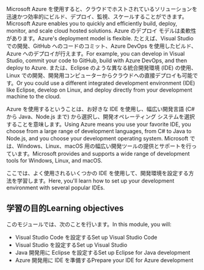 <span data-ttu-id="94a35-101">Microsoft Azure を使用すると、クラウドでホストされているソリューションを迅速かつ効率的にビルド、デプロイ、監視、スケールすることができます。</span><span class="sxs-lookup"><span data-stu-id="94a35-101">Microsoft Azure enables you to quickly and efficiently build, deploy, monitor, and scale cloud hosted solutions.</span></span> <span data-ttu-id="94a35-102">Azure のデプロイ モデルは柔軟性があります。</span><span class="sxs-lookup"><span data-stu-id="94a35-102">Azure's deployment model is flexible.</span></span> <span data-ttu-id="94a35-103">たとえば、Visual Studio での開発、GitHub へのコードのコミット、Azure DevOps を使用したビルド、Azure へのデプロイが行えます。</span><span class="sxs-lookup"><span data-stu-id="94a35-103">For example, you can develop in Visual Studio, commit your code to GitHub, build with Azure DevOps, and then deploy to Azure.</span></span> <span data-ttu-id="94a35-104">または、Eclipse のような異なる統合開発環境 (IDE) の使用、Linux での開発、開発用コンピューターからクラウドへの直接デプロイも可能です。</span><span class="sxs-lookup"><span data-stu-id="94a35-104">Or you could use a different integrated development environment (IDE) like Eclipse, develop on Linux, and deploy directly from your development machine to the cloud.</span></span>

<span data-ttu-id="94a35-105">Azure を使用するということは、お好きな IDE を使用し、幅広い開発言語 (C# から Java、Node.js まで) から選択し、開発オペレーティング システムを選択することを意味します。</span><span class="sxs-lookup"><span data-stu-id="94a35-105">Using Azure means you use your favorite IDE, you choose from a large range of development languages, from C# to Java to Node.js, and you choose your development operating system.</span></span> <span data-ttu-id="94a35-106">Microsoft では、Windows、Linux、macOS 用の幅広い開発ツールの提供とサポートを行っています。</span><span class="sxs-lookup"><span data-stu-id="94a35-106">Microsoft provides and supports a wide range of development tools for Windows, Linux, and macOS.</span></span>

<span data-ttu-id="94a35-107">ここでは、よく使用されるいくつかの IDE を使用して、開発環境を設定する方法を学習します。</span><span class="sxs-lookup"><span data-stu-id="94a35-107">Here, you'll learn how to set up your development environment with several popular IDEs.</span></span>

## <a name="learning-objectives"></a><span data-ttu-id="94a35-108">学習の目的</span><span class="sxs-lookup"><span data-stu-id="94a35-108">Learning objectives</span></span>

<span data-ttu-id="94a35-109">このモジュールでは、次のことを行います。</span><span class="sxs-lookup"><span data-stu-id="94a35-109">In this module, you will:</span></span>

- <span data-ttu-id="94a35-110">Visual Studio Code を設定する</span><span class="sxs-lookup"><span data-stu-id="94a35-110">Set up Visual Studio Code</span></span>
- <span data-ttu-id="94a35-111">Visual Studio を設定する</span><span class="sxs-lookup"><span data-stu-id="94a35-111">Set up Visual Studio</span></span>
- <span data-ttu-id="94a35-112">Java 開発用に Eclipse を設定する</span><span class="sxs-lookup"><span data-stu-id="94a35-112">Set up Eclipse for Java development</span></span>
- <span data-ttu-id="94a35-113">Azure 開発用に IDE を準備する</span><span class="sxs-lookup"><span data-stu-id="94a35-113">Prepare your IDE for Azure development</span></span>